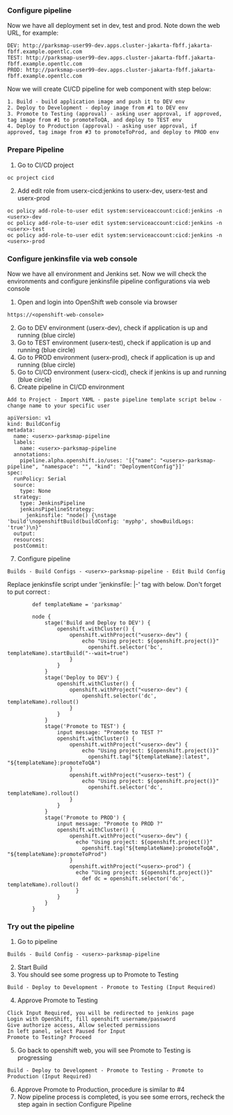 ### Configure pipeline 

Now we have all deployment set in dev, test and prod. Note down the web URL, for example:
```
DEV: http://parksmap-user99-dev.apps.cluster-jakarta-fbff.jakarta-fbff.example.opentlc.com
TEST: http://parksmap-user99-dev.apps.cluster-jakarta-fbff.jakarta-fbff.example.opentlc.com
PROD: http://parksmap-user99-dev.apps.cluster-jakarta-fbff.jakarta-fbff.example.opentlc.com
```
Now we will create CI/CD pipeline for web component with step below:
```
1. Build - build application image and push it to DEV env
2. Deploy to Development - deploy image from #1 to DEV env
3. Promote to Testing (approval) - asking user approval, if approved, tag image from #1 to promoteToQA, and deploy to TEST env
4. Deploy to Production (approval) - asking user approval, if approved, tag image from #3 to promoteToProd, and deploy to PROD env
```
### Prepare Pipeline ###

1. Go to  CI/CD project
```
oc project cicd  
```
2. Add edit role from userx-cicd:jenkins to userx-dev, userx-test and userx-prod
```
oc policy add-role-to-user edit system:serviceaccount:cicd:jenkins -n <userx>-dev  
oc policy add-role-to-user edit system:serviceaccount:cicd:jenkins -n <userx>-test    
oc policy add-role-to-user edit system:serviceaccount:cicd:jenkins -n <userx>-prod  
```
### Configure jenkinsfile via web console

Now we have all environment and Jenkins set. Now we will check the environments and configure jenkinsfile pipeline configurations via web console

1. Open and login into OpenShift web console via browser
```
https://<openshift-web-console>
```
2. Go to DEV environment (userx-dev), check if application is up and running (blue circle)
3. Go to TEST environment (userx-test), check if application is up and running (blue circle)
4. Go to PROD environment (userx-prod), check if application is up and running (blue circle)
5. Go to CI/CD environment (userx-cicd), check if jenkins is up and running (blue circle)
6. Create pipeline in CI/CD environment
```
Add to Project - Import YAML - paste pipeline template script below - change name to your specific user
```
```
apiVersion: v1
kind: BuildConfig
metadata:
  name: <userx>-parksmap-pipeline
  labels:
    name: <userx>-parksmap-pipeline
  annotations:
    pipeline.alpha.openshift.io/uses: '[{"name": "<userx>-parksmap-pipeline", "namespace": "", "kind": "DeploymentConfig"}]'
spec:
  runPolicy: Serial
  source:
    type: None
  strategy:
    type: JenkinsPipeline
    jenkinsPipelineStrategy:
      jenkinsfile: "node() {\nstage 'build'\nopenshiftBuild(buildConfig: 'myphp', showBuildLogs: 'true')\n}"
  output:
  resources:
  postCommit:
```
7. Configure pipeline
```
Builds - Build Configs - <userx>-parksmap-pipeline - Edit Build Config
```
Replace jenkinsfile script under 'jenkinsfile: |-' tag with below. Don't forget to put correct <userx>:
```
        def templateName = 'parksmap'

        node {
            stage('Build and Deploy to DEV') {
                openshift.withCluster() {
                    openshift.withProject("<userx>-dev") {
                        echo "Using project: ${openshift.project()}"
                          openshift.selector('bc', templateName).startBuild("--wait=true")
                    }
                }        
            }
            stage('Deploy to DEV') {
                openshift.withCluster() {
                    openshift.withProject("<userx>-dev") {
                        openshift.selector('dc', templateName).rollout()
                    }
                }
            }
            stage('Promote to TEST') {
                input message: "Promote to TEST ?"
                openshift.withCluster() {
                    openshift.withProject("<userx>-dev") {
                        echo "Using project: ${openshift.project()}"
                          openshift.tag("${templateName}:latest", "${templateName}:promoteToQA") 
                    }
                    openshift.withProject("<userx>-test") {
                        echo "Using project: ${openshift.project()}"
                          openshift.selector('dc', templateName).rollout()
                    }
                }
            }
            stage('Promote to PROD') {
                input message: "Promote to PROD ?"
                openshift.withCluster() {
                    openshift.withProject("<userx>-dev") {
                      echo "Using project: ${openshift.project()}"
                        openshift.tag("${templateName}:promoteToQA", "${templateName}:promoteToProd") 
                    }
                    openshift.withProject("<userx>-prod") {
                      echo "Using project: ${openshift.project()}"
                        def dc = openshift.selector('dc', templateName).rollout()
                      }
                }
            }
        }
```

### Try out the pipeline

1. Go to pipeline
```
Builds - Build Config - <userx>-parksmap-pipeline
```
2. Start Build
3. You should see some progress up to Promote to Testing
```
Build - Deploy to Development - Promote to Testing (Input Required)
```
4. Approve Promote to Testing
```
Click Input Required, you will be redirected to jenkins page
Login with OpenShift, fill openshift username/password
Give authorize access, Allow selected permissions
In left panel, select Paused for Input
Promote to Testing? Proceed
```
5. Go back to openshift web, you will see Promote to Testing is progressing
```
Build - Deploy to Development - Promote to Testing - Promote to Production (Input Required)
```
6. Approve Promote to Production, procedure is similar to #4
7. Now pipeline process is completed, is you see some errors, recheck the step again in section Configure Pipeline
